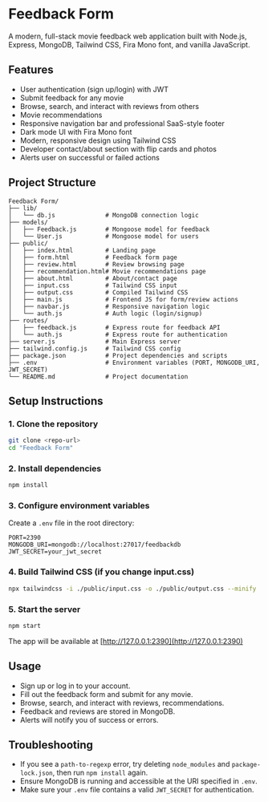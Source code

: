 # Feedback Form

A modern, full-stack movie feedback web application built with Node.js, Express, MongoDB, Tailwind CSS, Fira Mono font, and vanilla JavaScript.

## Features
- User authentication (sign up/login) with JWT
- Submit feedback for any movie
- Browse, search, and interact with reviews from others
- Movie recommendations
- Responsive navigation bar and professional SaaS-style footer
- Dark mode UI with Fira Mono font
- Modern, responsive design using Tailwind CSS
- Developer contact/about section with flip cards and photos
- Alerts user on successful or failed actions

## Project Structure
```
Feedback Form/
├── lib/
│   └── db.js              # MongoDB connection logic
├── models/
│   ├── Feedback.js        # Mongoose model for feedback
│   └── User.js            # Mongoose model for users
├── public/
│   ├── index.html         # Landing page
│   ├── form.html          # Feedback form page
│   ├── review.html        # Review browsing page
│   ├── recommendation.html# Movie recommendations page
│   ├── about.html         # About/contact page
│   ├── input.css          # Tailwind CSS input
│   ├── output.css         # Compiled Tailwind CSS
│   ├── main.js            # Frontend JS for form/review actions
│   ├── navbar.js          # Responsive navigation logic
│   └── auth.js            # Auth logic (login/signup)
├── routes/
│   ├── feedback.js        # Express route for feedback API
│   └── auth.js            # Express route for authentication
├── server.js              # Main Express server
├── tailwind.config.js     # Tailwind CSS config
├── package.json           # Project dependencies and scripts
├── .env                   # Environment variables (PORT, MONGODB_URI, JWT_SECRET)
└── README.md              # Project documentation
```

## Setup Instructions

### 1. Clone the repository
```sh
git clone <repo-url>
cd "Feedback Form"
```

### 2. Install dependencies
```sh
npm install
```

### 3. Configure environment variables
Create a `.env` file in the root directory:
```
PORT=2390
MONGODB_URI=mongodb://localhost:27017/feedbackdb
JWT_SECRET=your_jwt_secret
```

### 4. Build Tailwind CSS (if you change input.css)
```sh
npx tailwindcss -i ./public/input.css -o ./public/output.css --minify
```

### 5. Start the server
```sh
npm start
```

The app will be available at [http://127.0.0.1:2390](http://127.0.0.1:2390)

## Usage
- Sign up or log in to your account.
- Fill out the feedback form and submit for any movie.
- Browse, search, and interact with reviews, recommendations.
- Feedback and reviews are stored in MongoDB.
- Alerts will notify you of success or errors.

## Troubleshooting
- If you see a `path-to-regexp` error, try deleting `node_modules` and `package-lock.json`, then run `npm install` again.
- Ensure MongoDB is running and accessible at the URI specified in `.env`.
- Make sure your `.env` file contains a valid `JWT_SECRET` for authentication.